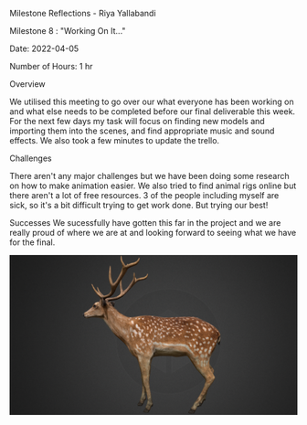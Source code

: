 Milestone Reflections - Riya Yallabandi

Milestone 8 : "Working On It..."

Date: 2022-04-05

Number of Hours: 1 hr

Overview

We utilised this meeting to go over our what everyone has been working on and what else needs to be completed before our final 
deliverable this week. For the next few days my task will focus on finding new models and importing them into the scenes, and find
appropriate music and sound effects. We also took a few minutes to update the trello.

Challenges

There aren't any major challenges but we have been doing some research on how to make animation easier. We also tried to find 
animal rigs online but there aren't a lot of free resources. 3 of the people including myself are sick, so it's a bit difficult
trying to get work done. But trying our best!

Successes 
We sucessfully have gotten this far in the project and we are really proud of where we are at and looking forward to seeing what we 
have for the final.


![](https://github.com/BIT-IMD-Learning-with-AS/imd3901-term-project-nard/blob/main/documentation/blogposts/deerIdea.png?raw=true)
